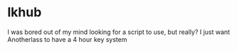 # lkhub
I was bored out of my mind looking for a script to use, but really? I just want Anotherlass to have a 4 hour key system
